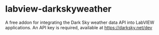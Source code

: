 # labview-darkskyweather
A free addon for integrating the Dark Sky weather data API into LabVIEW applications. 
An API key is required, available at https://darksky.net/dev
